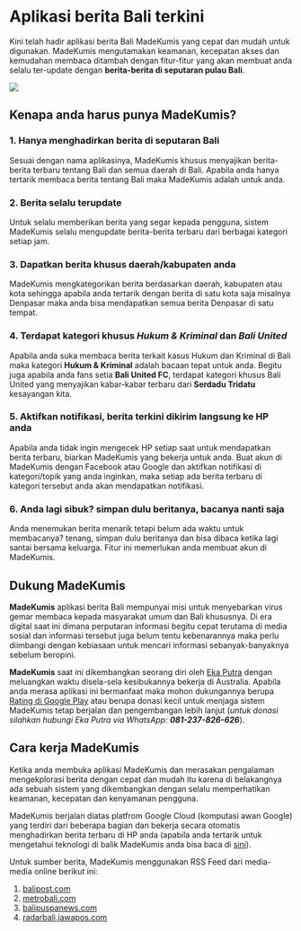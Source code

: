# Aplikasi berita Bali terkini

Kini telah hadir aplikasi berita Bali MadeKumis yang cepat dan mudah untuk digunakan. MadeKumis mengutamakan keamanan, kecepatan akses dan kemudahan membaca ditambah dengan fitur-fitur yang akan membuat anda selalu ter-update dengan **berita-berita di seputaran pulau Bali**.

<img src="https://raw.githubusercontent.com/apps4bali/gatrabali-app/master/appstore/Banner.png"/>


## Kenapa anda harus punya MadeKumis?

### 1. Hanya menghadirkan berita di seputaran Bali
Sesuai dengan nama aplikasinya, MadeKumis khusus menyajikan berita-berita terbaru tentang Bali dan semua daerah di Bali. Apabila anda hanya tertarik membaca berita tentang Bali maka MadeKumis adalah untuk anda.

### 2. Berita selalu terupdate
Untuk selalu memberikan berita yang segar kepada pengguna, sistem MadeKumis selalu mengupdate berita-berita terbaru dari berbagai kategori setiap jam.

### 3. Dapatkan berita khusus daerah/kabupaten anda
MadeKumis mengkategorikan berita berdasarkan daerah, kabupaten atau kota sehingga apabila anda tertarik dengan berita di satu kota saja misalnya Denpasar maka anda bisa mendapatkan semua berita Denpasar di satu tempat.

### 4. Terdapat kategori khusus _Hukum & Kriminal_ dan _Bali United_
Apabila anda suka membaca berita terkait kasus Hukum dan Kriminal di Bali maka kategori **Hukum & Kriminal** adalah bacaan tepat untuk anda. Begitu juga apabila anda fans setia **Bali United FC**, terdapat kategori khusus Bali United yang menyajikan kabar-kabar terbaru dari **Serdadu Tridatu** kesayangan kita.

### 5. Aktifkan notifikasi, berita terkini dikirim langsung ke HP anda
Apabila anda tidak ingin mengecek HP setiap saat untuk mendapatkan berita terbaru, biarkan MadeKumis yang bekerja untuk anda. Buat akun di MadeKumis dengan Facebook atau Google dan aktifkan notifikasi di kategori/topik yang anda inginkan, maka setiap ada berita terbaru di kategori tersebut anda akan mendapatkan notifikasi.

### 6. Anda lagi sibuk? simpan dulu beritanya, bacanya nanti saja
Anda menemukan berita menarik tetapi belum ada waktu untuk membacanya? tenang, simpan dulu beritanya dan bisa dibaca ketika lagi santai bersama keluarga. Fitur ini memerlukan anda membuat akun di MadeKumis.


## Dukung MadeKumis
**MadeKumis** aplikasi berita Bali mempunyai misi untuk menyebarkan virus gemar membaca kepada masyarakat umum dan Bali khususnya. Di era digital saat ini dimana perputaran informasi begitu cepat terutama di media sosial dan informasi tersebut juga belum tentu kebenarannya maka perlu diimbangi dengan kebiasaan untuk mencari informasi sebanyak-banyaknya sebelum beropini.

**MadeKumis** saat ini dikembangkan seorang diri oleh [Eka Putra](https://ekaputra07.github.io/) dengan meluangkan waktu disela-sela kesibukannya bekerja di Australia. Apabila anda merasa aplikasi ini bermanfaat maka mohon dukungannya berupa [Rating di Google Play](https://play.google.com/store/apps/details?id=com.gatrabali.android) atau berupa donasi kecil untuk menjaga sistem MadeKumis tetap berjalan dan pengembangan lebih lanjut (_untuk donasi silahkan hubungi Eka Putra via WhatsApp: **081-237-826-626**_).

## Cara kerja MadeKumis
Ketika anda membuka aplikasi MadeKumis dan merasakan pengalaman mengekplorasi berita dengan cepat dan mudah itu karena di belakangnya ada sebuah sistem yang dikembangkan dengan selalu memperhatikan keamanan, kecepatan dan kenyamanan pengguna.

MadeKumis berjalan diatas platfrom Google Cloud (komputasi awan Google) yang terdiri dari beberapa bagian dan bekerja secara otomatis menghadirkan berita terbaru di HP anda (apabila anda tertarik untuk mengetahui teknologi di balik MadeKumis anda bisa baca di [sini](https://github.com/apps4bali/gatrabali-backend#how-it-works)).

Untuk sumber berita, MadeKumis menggunakan RSS Feed dari media-media online berikut ini:

1. [balipost.com](http://www.balipost.com/)
1. [metrobali.com](http://metrobali.com/)
1. [balipuspanews.com](https://www.balipuspanews.com/)
1. [radarbali.jawapos.com](https://radarbali.jawapos.com)
